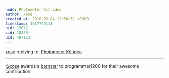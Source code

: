 ```yaml
---
node: Photometer Kit idea 
author: xose
created_at: 2018-02-04 12:58:31 +0000
timestamp: 1517749111
nid: 15672
cid: 18359
uid: 497123
---
```




[xose](../profile/xose) replying to: [Photometer Kit idea ](../notes/programmer1200/02-03-2018/photometer-kit-idea)

----
[@xose](/profile/xose) awards a <a href="//publiclab.org/wiki/barnstars">barnstar</a> to programmer1200 for their awesome contribution!